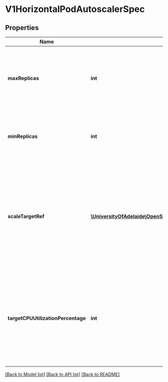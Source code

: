 # V1HorizontalPodAutoscalerSpec

## Properties
Name | Type | Description | Notes
------------ | ------------- | ------------- | -------------
**maxReplicas** | **int** | upper limit for the number of pods that can be set by the autoscaler; cannot be smaller than MinReplicas. | 
**minReplicas** | **int** | lower limit for the number of pods that can be set by the autoscaler, default 1. | [optional] 
**scaleTargetRef** | [**\UniversityOfAdelaide\OpenShift\Model\V1CrossVersionObjectReference**](V1CrossVersionObjectReference.md) | reference to scaled resource; horizontal pod autoscaler will learn the current resource consumption and will set the desired number of pods by using its Scale subresource. | 
**targetCPUUtilizationPercentage** | **int** | target average CPU utilization (represented as a percentage of requested CPU) over all the pods; if not specified the default autoscaling policy will be used. | [optional] 

[[Back to Model list]](../README.md#documentation-for-models) [[Back to API list]](../README.md#documentation-for-api-endpoints) [[Back to README]](../README.md)


